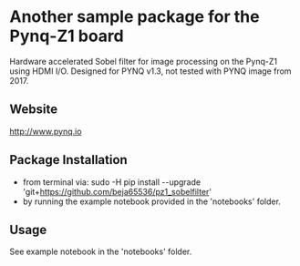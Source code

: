 # Another sample package for the Pynq-Z1 board
Hardware accelerated Sobel filter for image processing on the Pynq-Z1 using HDMI I/O.
Designed for PYNQ v1.3, not tested with PYNQ image from 2017.

## Website
http://www.pynq.io

## Package Installation
 * from terminal via: sudo -H pip install --upgrade 'git+https://github.com/beja65536/pz1_sobelfilter'
 * by running the example notebook provided in the 'notebooks' folder.

## Usage
See example notebook in the 'notebooks' folder.
